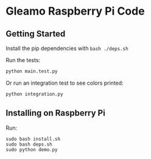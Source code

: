 # Gleamo Raspberry Pi Code

## Getting Started

Install the pip dependencies with `bash ./deps.sh`

Run the tests:

```sh
python main.test.py
```

Or run an integration test to see colors printed:

```sh
python integration.py
```


## Installing on Raspberry Pi

Run:

```
sudo bash install.sh
sudo bash deps.sh
sudo python demo.py
```
